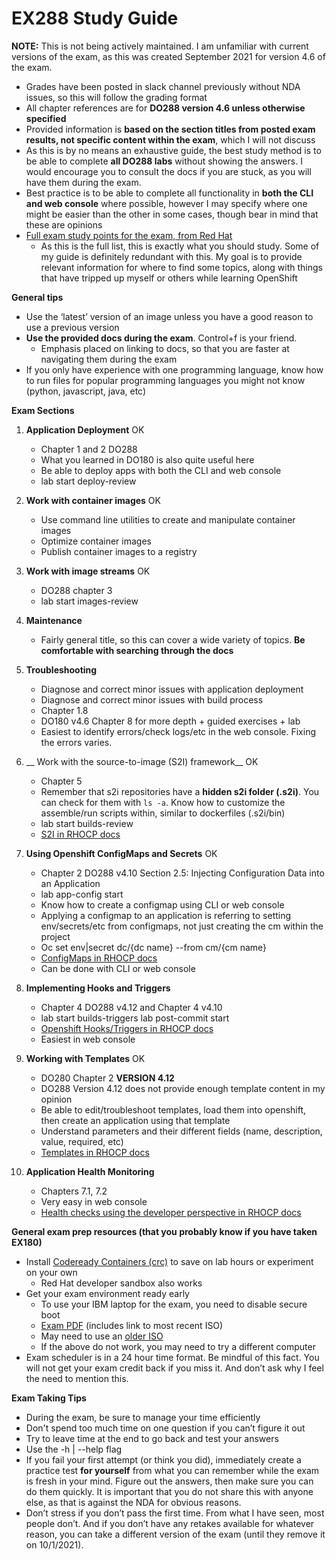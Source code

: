 # EX288 Study Guide
__NOTE:__ This is not being actively maintained. I am unfamiliar with current
versions of the exam, as this was created September 2021 for version 4.6 of the
exam. 

- Grades have been posted in slack channel previously without NDA issues, so
  this will follow the grading format
- All chapter references are for __DO288 version 4.6 unless otherwise
  specified__
- Provided information is __based on the section titles from posted exam
  results, not specific content within the exam__, which I will not discuss
- As this is by no means an exhaustive guide, the best study method is to be
  able to complete __all DO288 labs__ without showing the answers. I would
  encourage you to consult the docs if you are stuck, as you will have them
  during the exam.
- Best practice is to be able to complete all functionality in __both the CLI
  and web console__ where possible, however I may specify where one might be
  easier than the other in some cases, though bear in mind that these are
  opinions
- [Full exam study points for the exam, from Red
  Hat](https://www.redhat.com/en/services/training/ex288-red-hat-certified-specialist-openshift-application-development-exam?section=Objectives)
  - As this is the full list, this is exactly what you should study. Some of my
    guide is definitely redundant with this. My goal is to provide relevant
    information for where to find some topics, along with things that have
    tripped up myself or others while learning OpenShift


__General tips__
- Use the ‘latest’ version of an image unless you have a good reason to use a
  previous version
- __Use the provided docs during the exam__. Control+f is your friend.
  - Emphasis placed on linking to docs, so that you are faster at navigating
    them during the exam
- If you only have experience with one programming language, know how to run
  files for popular programming languages you might not know (python,
  javascript, java, etc)

__Exam Sections__

1. __Application Deployment__   OK
    - Chapter 1 and 2 DO288 
    - What you learned in DO180 is also quite useful here
    - Be able to deploy apps with both the CLI and web console
    - lab start deploy-review

2. __Work with container images__ OK
    - Use command line utilities to create and manipulate container images
    - Optimize container images
    - Publish container images to a registry

3. __Work with image streams__ OK
    - DO288 chapter 3
    - lab start images-review

4. __Maintenance__
    - Fairly general title, so this can cover a wide variety of topics. __Be
      comfortable with searching through the docs__
5. __Troubleshooting__
    - Diagnose and correct minor issues with application deployment
    - Diagnose and correct minor issues with build process
    - Chapter 1.8
    - DO180 v4.6 Chapter 8 for more depth + guided exercises + lab
    - Easiest to identify errors/check logs/etc in the web console. Fixing the
      errors varies.

6. __ Work with the source-to-image (S2I) framework__ OK
    - Chapter 5
    - Remember that s2i repositories have a __hidden s2i folder (.s2i)__. You
      can check for them with ```ls -a```. Know how to customize the
      assemble/run scripts within, similar to dockerfiles (.s2i/bin)
    - lab start builds-review
    - [S2I in RHOCP
      docs](https://docs.openshift.com/container-platform/4.6/openshift_images/create-images.html#images-create-s2i_create-images)
7. __Using Openshift ConfigMaps and Secrets__ OK
    - Chapter 2 DO288 v4.10 Section 2.5: Injecting Configuration Data into an
      Application
    - lab app-config start
    - Know how to create a configmap using CLI or web console
    - Applying a configmap to an application is referring to setting
      env/secrets/etc from configmaps, not just creating the cm within the
      project
    - Oc set env|secret dc/{dc name} --from cm/{cm name}
    - [ConfigMaps in RHOCP
      docs](https://docs.openshift.com/container-platform/4.6/authentication/configmaps.html)
    - Can be done with CLI or web console
8. __Implementing Hooks and Triggers__
    - Chapter 4 DO288 v4.12 and Chapter 4 v4.10
    -  lab start builds-triggers lab post-commit start
    - [Openshift Hooks/Triggers in RHOCP
      docs](https://docs.openshift.com/container-platform/4.6/builds/triggering-builds-build-hooks.html)
    - Easiest in web console
9. __Working with Templates__ OK
    - DO280 Chapter 2 __VERSION 4.12__
    - DO288 Version 4.12 does not provide enough template content in my opinion
    - Be able to edit/troubleshoot templates, load them into openshift, then
      create an application using that template
    - Understand parameters and their different fields (name, description,
      value, required, etc)
    - [Templates in RHOCP
      docs](https://docs.openshift.com/container-platform/4.6/openshift_images/using-templates.html#templates-uploading_using-templates)
10. __Application Health Monitoring__
    - Chapters 7.1, 7.2
    - Very easy in web console
    - [Health checks using the developer perspective in RHOCP
      docs](https://docs.openshift.com/container-platform/4.6/applications/application-health.html#odc-adding-health-checks)


__General exam prep resources (that you probably know if you have taken EX180)__

- Install [Codeready Containers
  (crc)](https://console.redhat.com/openshift/install/crc/installer-provisioned?intcmp=7013a000002CtetAAC)
  to save on lab hours or experiment on your own
  - Red Hat developer sandbox also works
- Get your exam environment ready early
  - To use your IBM laptop for the exam, you need to disable secure boot
  - [Exam
    PDF](https://www.redhat.com/rhdc/managed-files/tr-remote-exams-preparation-ebook-f27382-202103-en_1.pdf)
    (includes link to most recent ISO)
  - May need to use an [older
    ISO](https://static.redhat.com/downloads/training-certification/rhrexboot-2020-08.iso)
  - If the above do not work, you may need to try a different computer
- Exam scheduler is in a 24 hour time format. Be mindful of this fact. You will
  not get your exam credit back if you miss it. And don’t ask why I feel the
  need to mention this.


__Exam Taking Tips__

- During the exam, be sure to manage your time efficiently
- Don't spend too much time on one question if you can’t figure it out
- Try to leave time at the end to go back and test your answers
- Use the -h | --help flag
- If you fail your first attempt (or think you did), immediately create a
  practice test __for yourself__ from what you can remember while the exam is
  fresh in your mind. Figure out the answers, then make sure you can do them
  quickly. It is important that you do not share this with anyone else, as that
  is against the NDA for obvious reasons.
- Don’t stress if you don’t pass the first time. From what I have seen, most
  people don’t. And if you don’t have any retakes available for whatever reason,
  you can take a different version of the exam (until they remove it on
  10/1/2021).
